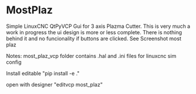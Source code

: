 # MostPlaz
Simple LinuxCNC QtPyVCP Gui for 3 axis Plazma Cutter.
This is very much a work in progress the ui design is more or less complete.
There is nothing behind it and no funcionality if buttons are clicked.
See Screenshot most plaz

Notes:
most_plaz_vcp folder contains .hal and .ini files for linuxcnc sim config

Install editable "pip install -e ."

open with designer "editvcp most_plaz"

